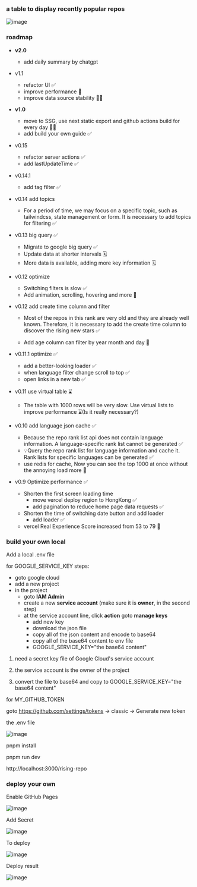 ### a table to display recently popular repos

![image](https://github.com/yanggggjie/rising-repo/blob/main/example/example.png)

### roadmap

- **v2.0**
  - add daily summary by chatgpt 

- v1.1
  - refactor UI  ✅
  - improve  performance 🚧
  - improve data source stability 🚧🚧

- **v1.0**
  - move to SSG, use next static export and github actions build for every day 🚀✅
  - add build your own guide ✅


- v0.15
  - refactor server actions ✅
  - add lastUpdateTime ✅


- v0.14.1
  - add tag filter ✅


- v0.14 add topics
  - For a period of time, we may focus on a specific topic, such as tailwindcss, state management or form. It is necessary to add topics for filtering ✅



- v0.13   big query ✅

  - Migrate to google big query  ✅
  - Update data at shorter intervals 🗓️
  - More data is available, adding more key information 🗓️



- v0.12 optimize

  - Switching filters is slow  ✅
  - Add animation, scrolling, hovering and more 🚧



- v0.12 add create time column and filter

  - Most of the repos in this rank are very old and they are already well known. Therefore, it is necessary to add the create time column to discover the rising new stars ✅

  - Add age column can filter by  year month and day 🎂



- v0.11.1 optimize ✅

  - add a better-looking loader ✅
  - when language filter change scroll to top ✅
  - open links  in a new tab ✅



- v0.11 use virtual table ⌛️

  - The table with 1000 rows will be very slow. Use virtual lists to improve performance ⌛️(Is it really necessary?)



- v0.10 add language json cache ✅

  - Because the repo rank list api does not contain language information. A language-specific rank list cannot be generated ✅
  - 💡Query the repo rank list for language information and cache it. Rank lists for specific languages can be generated ✅
  - use redis for cache, Now you can see the top 1000 at once without the annoying load more  🤯



- v0.9 Optimize performance ✅
  - Shorten the first screen loading time
    - move vercel deploy region to HongKong ✅
    - add pagination to reduce home page data requests ✅
  - Shorten the time of switching date button and add loader
    - add loader ✅
  - vercel Real Experience Score increased from 53 to 79 🚀


### build your own local
Add a local .env file

for GOOGLE_SERVICE_KEY
steps:
- goto google cloud
- add a new project
- in the project
  - goto **IAM Admin**
  - create a new **service account** (make sure it is **owner**, in the second step)
  - at the service account line, click **action** goto **manage keys**
    - add new key
    - download the json file
    - copy all of the json content and encode to base64
    - copy all of the base64 content to env file
    - GOOGLE_SERVICE_KEY="the base64 content"


1. need a secret key file of Google Cloud's service account

2. the service account is the owner of the project

3. convert the file to base64 and copy to GOOGLE_SERVICE_KEY="the base64 content"



for MY_GITHUB_TOKEN

goto https://github.com/settings/tokens -> classic -> Generate new token

the .env file

![image](https://github.com/yanggggjie/rising-repo/blob/main/example/env-setting.png)

pnpm install

pnpm run dev

http://localhost:3000/rising-repo

### deploy your own

Enable GitHub Pages

![image](https://github.com/yanggggjie/rising-repo/blob/main/example/pages-setting.png)


Add Secret

![image](https://github.com/yanggggjie/rising-repo/blob/main/example/secret-setting.png)

To deploy

![image](https://github.com/yanggggjie/rising-repo/blob/main/example/to-deploy.png)

Deploy result

![image](https://github.com/yanggggjie/rising-repo/blob/main/example/deploy-result.png)
